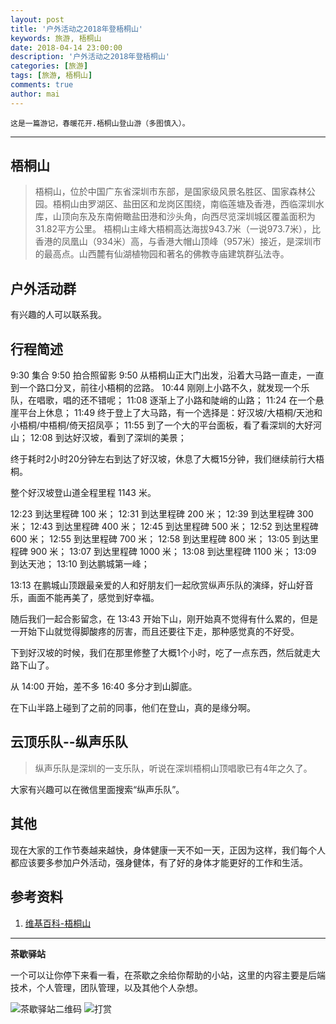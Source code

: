 ```yaml
---
layout: post
title: '户外活动之2018年登梧桐山'
keywords: 旅游, 梧桐山
date: 2018-04-14 23:00:00
description: '户外活动之2018年登梧桐山'
categories: [旅游]
tags: [旅游, 梧桐山]
comments: true
author: mai
---
```


    这是一篇游记，春暖花开.梧桐山登山游（多图慎入）。

----

## 梧桐山

>梧桐山，位於中国广东省深圳市东部，是国家级风景名胜区、国家森林公园。梧桐山由罗湖区、盐田区和龙岗区围绕，南临莲塘及香港，西临深圳水库，山顶向东及东南俯瞰盐田港和沙头角，向西尽览深圳城区覆盖面积为31.82平方公里。
梧桐山主峰大梧桐高达海拔943.7米（一说973.7米），比香港的凤凰山（934米）高，与香港大帽山顶峰（957米）接近，是深圳市的最高点。山西麓有仙湖植物园和著名的佛教寺庙建筑群弘法寺。

## 户外活动群

有兴趣的人可以联系我。

## 行程简述

9:30 集合
9:50 拍合照留影
9:50 从梧桐山正大门出发，沿着大马路一直走，一直到一个路口分叉，前往小梧桐的岔路。
10:44 刚刚上小路不久，就发现一个乐队，在唱歌，唱的还不错呢；
11:08 逐渐上了小路和陡峭的山路；
11:24 在一个悬崖平台上休息；
11:49 终于登上了大马路，有一个选择是：好汉坡/大梧桐/天池和小梧桐/中梧桐/倚天招凤亭；
11:55 到了一个大的平台面板，看了看深圳的大好河山；
12:08 到达好汉坡，看到了深圳的美景；

终于耗时2小时20分钟左右到达了好汉坡，休息了大概15分钟，我们继续前行大梧桐。

整个好汉坡登山道全程里程 1143 米。

12:23 到达里程碑 100 米；
12:31 到达里程碑 200 米；
12:39 到达里程碑 300 米；
12:43 到达里程碑 400 米；
12:45 到达里程碑 500 米；
12:52 到达里程碑 600 米；
12:55 到达里程碑 700 米；
12:58 到达里程碑 800 米；
13:05 到达里程碑 900 米；
13:07 到达里程碑 1000 米；
13:08 到达里程碑 1100 米；
13:09 到达天池；
13:10 到达鹏城第一峰；

13:13 在鹏城山顶跟最亲爱的人和好朋友们一起欣赏纵声乐队的演绎，好山好音乐，画面不能再美了，感觉到好幸福。

随后我们一起合影留念，在 13:43 开始下山，刚开始真不觉得有什么累的，但是一开始下山就觉得脚酸疼的厉害，而且还要往下走，那种感觉真的不好受。

下到好汉坡的时候，我们在那里修整了大概1个小时，吃了一点东西，然后就走大路下山了。

从 14:00 开始，差不多 16:40 多分才到山脚底。

在下山半路上碰到了之前的同事，他们在登山，真的是缘分啊。

## 云顶乐队--纵声乐队

>纵声乐队是深圳的一支乐队，听说在深圳梧桐山顶唱歌已有4年之久了。

大家有兴趣可以在微信里面搜索“纵声乐队”。

## 其他

现在大家的工作节奏越来越快，身体健康一天不如一天，正因为这样，我们每个人都应该要多参加户外活动，强身健体，有了好的身体才能更好的工作和生活。

## 参考资料

1. [维基百科-梧桐山](https://zh.wikipedia.org/wiki/梧桐山)

----

**茶歇驿站**

一个可以让你停下来看一看，在茶歇之余给你帮助的小站，这里的内容主要是后端技术，个人管理，团队管理，以及其他个人杂想。

![茶歇驿站二维码](http://oqos7hrvp.bkt.clouddn.com/blog/tech_tea.jpg)
![打赏](http://oqos7hrvp.bkt.clouddn.com/blog/money.jpg)
